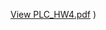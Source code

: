 [View PLC_HW4.pdf](https://drive.google.com/file/d/1Rj3Zjlta9oiZcuoJElaSowxGFN7tdjan/view?usp=drive_link)
)
